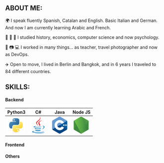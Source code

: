 ## ABOUT ME:

:earth_africa: I speak fluently Spanish, Catalan and English. Basic Italian and German. And now I am currently learning Arabic and French.

📗 📘 📔 I studied history, economics, computer science and now psychology.

👔 📷 💻 I worked in many things... as teacher, travel photographer and now as DevOps.

✈️ Open to move, I lived in Berlin and Bangkok, and in 6 years I traveled to 84 different countries.

<!--
**DamianPyCoder/DamianPyCoder** is a ✨ _special_ ✨ repository because its `README.md` (this file) appears on your GitHub profile.

Here are some ideas to get you started:

- 🔭 I’m currently working on ...
- 🌱 I’m currently learning ...
- 👯 I’m looking to collaborate on ...
- 🤔 I’m looking for help with ...
- 💬 Ask me about ...
- 📫 How to reach me: ...
- 😄 Pronouns: ...
- ⚡ Fun fact: ...
-->


## SKILLS:
#### Backend
| Python3 | C# | Java | Node JS |
|----------|----------|----------|-----|
|  <img src="https://github.com/devicons/devicon/blob/master/icons/python/python-original.svg" title="Python"  alt="Python" width="55" height="55"/> |  <img src="https://github.com/devicons/devicon/blob/master/icons/java/java-original.svg" title="JavaScript" alt="JavaScript" width="55" height="55"/> |  <img src="https://github.com/devicons/devicon/blob/master/icons/cplusplus/cplusplus-original.svg" title="C#"  alt="C#" width="55" height="55"/> |  <img src="https://github.com/devicons/devicon/blob/master/icons/nodejs/nodejs-original.svg" title="Node JS" alt="Node JS" width="55" height="55"/>|



#### Frontend


#### Others
